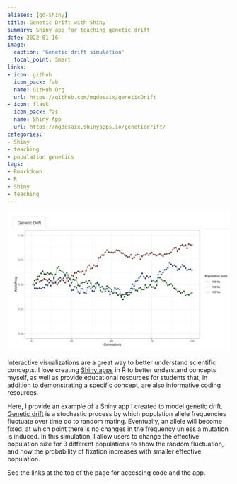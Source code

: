 ```yaml
---
aliases: [gd-shiny]
title: Genetic Drift with Shiny
summary: Shiny app for teaching genetic drift
date: 2022-01-16
image:
  caption: 'Genetic drift simulation'
  focal_point: Smart
links:
- icon: github
  icon_pack: fab
  name: GitHub Org
  url: https://github.com/mgdesaix/geneticDrift
- icon: flask
  icon_pack: fas
  name: Shiny App
  url: https://mgdesaix.shinyapps.io/geneticdrift/
categories:
- Shiny
- teaching
- population genetics
tags:
- Rmarkdown
- R
- Shiny
- teaching
---
```


![Genetic drift](featured.jpg)

Interactive visualizations are a great way to better understand scientific concepts. I love creating [Shiny apps](https://shiny.rstudio.com/) in R to better understand concepts myself, as well as provide educational resources for students that, in addition to demonstrating a specific concept, are also informative coding resources.

Here, I provide an example of a Shiny app I created to model genetic drift. [Genetic drift](https://en.wikipedia.org/wiki/Genetic_drift) is a stochastic process by which population allele frequencies fluctuate over time do to random mating. Eventually, an allele will become fixed, at which point there is no changes in the frequency unless a mutation is induced. In this simulation, I allow users to change the effective population size for 3 different populations to show the random fluctuation, and how the probability of fixation increases with smaller effective population.

See the links at the top of the page for accessing code and the app.
